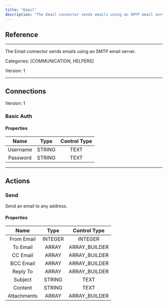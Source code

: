 ```yaml
---
title: "Email"
description: "The Email connector sends emails using an SMTP email server."
---
```

## Reference
<hr />

The Email connector sends emails using an SMTP email server.


Categories: [COMMUNICATION, HELPERS]


Version: 1

<hr />



## Connections

Version: 1


### Basic Auth

#### Properties

|      Name      |     Type     |     Control Type     |
|:--------------:|:------------:|:--------------------:|
| Username | STRING | TEXT  |
| Password | STRING | TEXT  |





<hr />





## Actions


### Send
Send an email to any address.

#### Properties

|      Name      |     Type     |     Control Type     |
|:--------------:|:------------:|:--------------------:|
| From Email | INTEGER | INTEGER  |
| To Email | ARRAY | ARRAY_BUILDER  |
| CC Email | ARRAY | ARRAY_BUILDER  |
| BCC Email | ARRAY | ARRAY_BUILDER  |
| Reply To | ARRAY | ARRAY_BUILDER  |
| Subject | STRING | TEXT  |
| Content | STRING | TEXT  |
| Attachments | ARRAY | ARRAY_BUILDER  |




